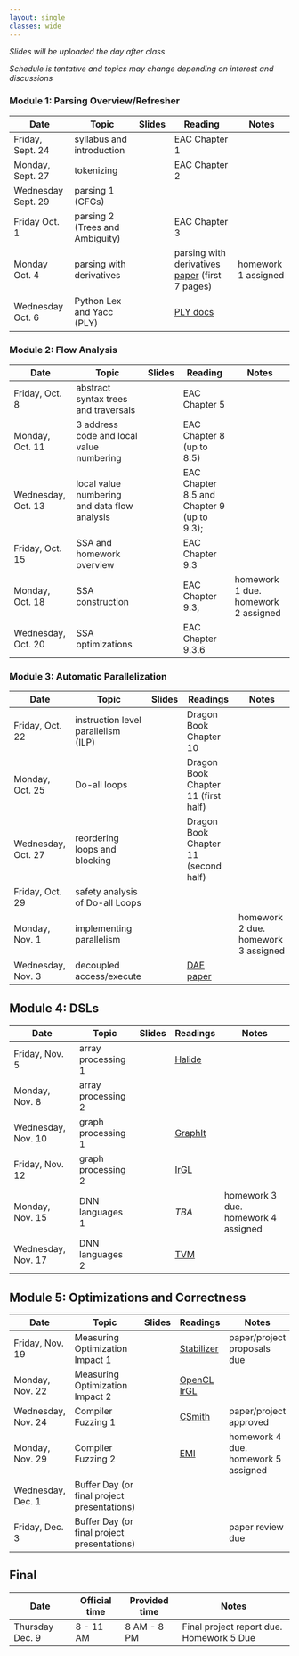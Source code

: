 ```yaml
---
layout: single
classes: wide
---
```


_Slides will be uploaded the day after class_

_Schedule is tentative and topics may change depending on interest and discussions_

### Module 1: Parsing Overview/Refresher

| Date             | Topic    | Slides |   Reading |  Notes 
|------------------|----------|--------|----------------|-
| Friday, Sept. 24     | syllabus and introduction         | | EAC Chapter 1 | 
| Monday, Sept. 27     |  tokenizing           | | EAC Chapter 2
| Wednesday Sept. 29     | parsing 1 (CFGs)         |       | 
| Friday Oct. 1      | parsing 2 (Trees and Ambiguity)         |       | EAC Chapter 3 
| Monday Oct. 4    | parsing with derivatives        |   |  parsing with derivatives [paper](https://www.ccs.neu.edu/home/turon/re-deriv.pdf) (first 7 pages) | homework 1 assigned
| Wednesday Oct. 6    | Python Lex and Yacc (PLY)        |   | [PLY docs](https://www.dabeaz.com/ply/)

### Module 2: Flow Analysis

| Date             | Topic    | Slides | Reading | Notes
|------------------|----------|--------|----------------|-
| Friday, Oct. 8     | abstract syntax trees and traversals         |        |  EAC Chapter 5 
| Monday, Oct. 11     |  3 address code and local value numbering        |        | EAC Chapter 8 (up to 8.5)
| Wednesday, Oct. 13     | local value numbering and data flow analysis        |       | EAC Chapter 8.5 and Chapter 9 (up to 9.3); 
| Friday, Oct. 15     | SSA and homework overview |  | EAC Chapter 9.3
| Monday, Oct. 18    | SSA construction         |       |  EAC Chapter 9.3, | homework 1 due. homework 2 assigned
| Wednesday, Oct. 20     |   SSA optimizations       |     |  EAC Chapter 9.3.6 

### Module 3: Automatic Parallelization

| Date             | Topic    | Slides |  Readings | Notes
|------------------|----------|--------|----------------|-
| Friday, Oct. 22   | instruction level parallelism (ILP)  |        | Dragon Book Chapter 10
| Monday, Oct. 25     | Do-all loops         |       | Dragon Book Chapter 11 (first half)
| Wednesday, Oct. 27     | reordering loops and blocking        |       |  Dragon Book Chapter 11 (second half)
| Friday, Oct. 29    | safety analysis of Do-all Loops         |      | 
| Monday, Nov. 1   | implementing parallelism         |       | |  homework 2 due. homework 3 assigned
| Wednesday, Nov. 3   | decoupled access/execute         |        |  [DAE paper](https://courses.cs.washington.edu/courses/cse590g/04sp/Smith-1982-Decoupled-Access-Execute-Computer-Architectures.pdf) 


## Module 4: DSLs

| Date             | Topic    | Slides  | Readings | Notes
|------------------|----------|--------|----------------|- 
| Friday, Nov. 5   | array processing 1 | | [Halide](http://people.csail.mit.edu/jrk/halide-pldi13.pdf)
| Monday, Nov. 8    | array processing 2        |        | 
| Wednesday, Nov. 10    |  graph processing 1        | |[GraphIt](https://dl.acm.org/doi/10.1145/3276491)       | 
| Friday, Nov. 12   | graph processing 2          | | [IrGL](https://cs.rochester.edu/~sree/papers/sree-oopsla2016.pdf)        |  
| Monday, Nov. 15    | DNN languages 1         | |   _TBA_    | homework 3 due. homework 4 assigned
| Wednesday, Nov. 17    | DNN languages 2       | |   [TVM](https://arxiv.org/abs/1802.04799)    |  

## Module 5: Optimizations and Correctness

| Date             | Topic    | Slides  | Readings | Notes
|------------------|----------|--------|----------------|- 
| Friday, Nov. 19   | Measuring Optimization Impact 1     |        | [Stabilizer](https://people.cs.umass.edu/~emery/pubs/stabilizer-asplos13.pdf) | paper/project proposals due
| Monday, Nov. 22    | Measuring Optimization Impact 2         |  | [OpenCL IrGL](https://users.soe.ucsc.edu/~tsorensen/files/iiswc2019.pdf)      | 
| Wednesday, Nov. 24    |  Compiler Fuzzing 1      | |[CSmith](https://www.cs.utah.edu/~regehr/papers/pldi11-preprint.pdf)     | paper/project approved
| Monday, Nov. 29   | Compiler Fuzzing 2          | | [EMI](https://www.vuminhle.com/pdf/pldi14-emi.pdf) |homework 4 due. homework 5 assigned
| Wednesday, Dec. 1    | Buffer Day (or final project presentations)         | |      
| Friday, Dec. 3    | Buffer Day (or final project presentations)       | |  |paper review due   

## Final


| Date             | Official time    | Provided time | Notes
|------------------|----------|--------|----------------
| Thursday Dec. 9     | 8 - 11 AM    | 8 AM - 8 PM      | Final project report due. Homework 5 Due
